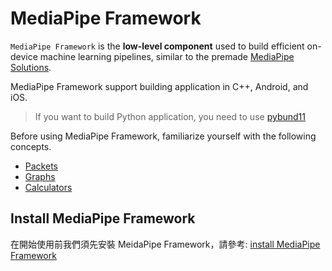 # MediaPipe Framework

`MediaPipe Framework` is the **low-level component** used to build efficient on-device machine learning pipelines, similar to the premade [MediaPipe Solutions](https://developers.google.com/mediapipe/solutions/guide.md).

MediaPipe Framework support building application in C++, Android, and iOS.

> If you want to build Python application, you need to use [pybund11](https://pybind11.readthedocs.io/en/stable/index.html)

Before using MediaPipe Framework, familiarize yourself with the following concepts.

- [Packets](./packets.md)
- [Graphs](./graphs.md)
- [Calculators](./calculators.md)

## Install MediaPipe Framework

在開始使用前我們須先安裝 MeidaPipe Framework，請參考: [install MediaPipe Framework](https://developers.google.com/mediapipe/framework/getting_started/install)
